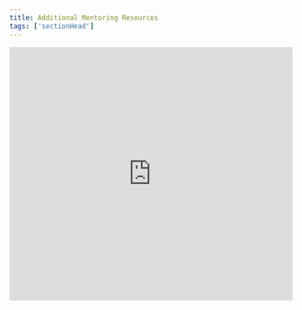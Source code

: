 ```yaml
---
title: Additional Mentoring Resources
tags: ['sectionHead']
---
```


<iframe style="border: 0; width: 100%; height: 450px;" allowfullscreen frameborder="0" src="https://raindrop.io/kelly-hoffman/mentoring-resources-demo-23234776/embed/sort=title&hide=info%2C+excerpt%2C+add"></iframe>